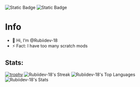 ![Static Badge](https://img.shields.io/badge/Github_alt-rubiidev18alt?style=for-the-badge&logo=github&logoColor=white&color=dodgerblue&link=github.com%2Frubiidev18alt)
![Static Badge](https://img.shields.io/badge/My_Youtube-red?style=for-the-badge&logo=youtube&logoColor=white&link=youtube.com/@Randi_MyMan)
# Info
- 👋 Hi, I’m @Rubiidev-18
- ⚡ Fact: I have too many scratch mods
## Stats:
[![trophy](https://github-profile-trophy.vercel.app/?username=ryo-ma&theme=onedark)](https://github.com/ryo-ma/github-profile-trophy)
![Rubiidev-18's Streak](https://github-readme-streak-stats.herokuapp.com/?user=Rubiidev-18&theme=shades-of-purple&hide_border=true)
![Rubiidev-18's Top Languages](https://github-readme-stats.vercel.app/api/top-langs/?username=Rubiidev-18&theme=shades-of-purple&show_icons=true&hide_border=true&layout=compact)
![Rubiidev-18's Stats](https://github-readme-stats.vercel.app/api?username=Rubiidev-18&theme=shades-of-purple&show_icons=true&hide_border=true&count_private=false)
<!---
Rubiidev-18/Rubiidev-18 is a ✨ special ✨ repository because its `README.md` (this file) appears on your GitHub profile.
You can click the Preview link to take a look at your changes.
--->
